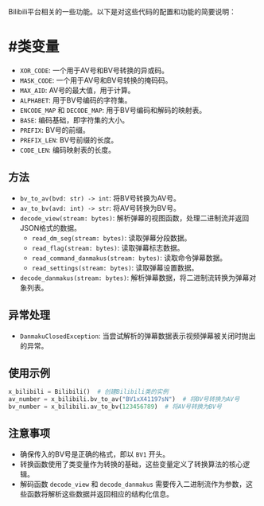 Bilibili平台相关的一些功能。以下是对这些代码的配置和功能的简要说明：

# #类变量
- `XOR_CODE`: 一个用于AV号和BV号转换的异或码。
- `MASK_CODE`: 一个用于AV号和BV号转换的掩码码。
- `MAX_AID`: AV号的最大值，用于计算。
- `ALPHABET`: 用于BV号编码的字符集。
- `ENCODE_MAP` 和 `DECODE_MAP`: 用于BV号编码和解码的映射表。
- `BASE`: 编码基础，即字符集的大小。
- `PREFIX`: BV号的前缀。
- `PREFIX_LEN`: BV号前缀的长度。
- `CODE_LEN`: 编码映射表的长度。

## 方法
- `bv_to_av(bvd: str) -> int`: 将BV号转换为AV号。
- `av_to_bv(avd: int) -> str`: 将AV号转换为BV号。
- `decode_view(stream: bytes)`: 解析弹幕的视图函数，处理二进制流并返回JSON格式的数据。
  - `read_dm_seg(stream: bytes)`: 读取弹幕分段数据。
  - `read_flag(stream: bytes)`: 读取弹幕标志数据。
  - `read_command_danmakus(stream: bytes)`: 读取命令弹幕数据。
  - `read_settings(stream: bytes)`: 读取弹幕设置数据。
- `decode_danmakus(stream: bytes)`: 解析弹幕数据，将二进制流转换为弹幕对象列表。

## 异常处理
- `DanmakuClosedException`: 当尝试解析的弹幕数据表示视频弹幕被关闭时抛出的异常。

## 使用示例
```python
x_bilibili = Bilibili()  # 创建Bilibili类的实例
av_number = x_bilibili.bv_to_av("BV1xX41197sN")  # 将BV号转换为AV号
bv_number = x_bilibili.av_to_bv(123456789)  # 将AV号转换为BV号
```

## 注意事项
- 确保传入的BV号是正确的格式，即以 `BV1` 开头。
- 转换函数使用了类变量作为转换的基础，这些变量定义了转换算法的核心逻辑。
- 解码函数 `decode_view` 和 `decode_danmakus` 需要传入二进制流作为参数，这些函数将解析这些数据并返回相应的结构化信息。
